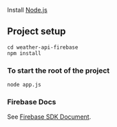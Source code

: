 Install [Node.js](https://nodejs.org/en/)

## Project setup
```
cd weather-api-firebase
npm install
```

### To start the root of the project
```
node app.js
```

### Firebase Docs
See [Firebase SDK Document](https://firebase.google.com/docs/admin/setup).
